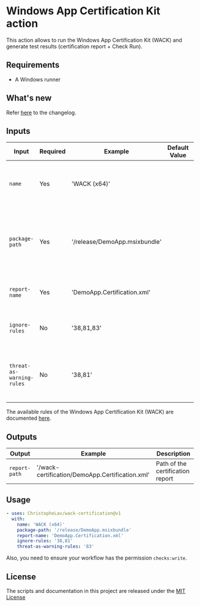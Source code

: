 # Windows App Certification Kit action

This action allows to run the Windows App Certification Kit (WACK) and generate test results (certification report + Check Run).

## Requirements

- A Windows runner

## What's new

Refer [here](CHANGELOG.md) to the changelog.

## Inputs

| Input | Required | Example | Default Value | Description |
|-|-|-|-|-|
| `name`          | Yes | 'WACK (x64)'  | | Name of the WACK execution (used for the GitHub Check Run) |
| `package-path`          | Yes | '/release/DemoApp.msixbundle'  | | Relative path of the target package to test with the WACK (appxbundle or msixbundle) |
| `report-name`          | Yes | 'DemoApp.Certification.xml'  | | Desired name of the certification report |
| `ignore-rules`          | No | '38,81,83'  | | List of WACK rules to ignore separated by a comma |
| `threat-as-warning-rules`          | No | '38,81'  | | List of WACK rules to thread as warning if failed separated by a comma |

The available rules of the Windows App Certification Kit (WACK) are documented [here](https://learn.microsoft.com/en-us/windows/uwp/debug-test-perf/windows-app-certification-kit-tests).

## Outputs

| Output | Example | Description |
|-|-|-|
| `report-path`          | '/wack-certification/DemoApp.Certification.xml'  | Path of the certification report |

## Usage

<!-- start usage -->
```yaml
- uses: ChristopheLav/wack-certification@v1
  with:
    name: 'WACK (x64)'
    package-path: '/release/DemoApp.msixbundle'
    report-name: 'DemoApp.Certification.xml'
    ignore-rules: '38,81'
    threat-as-warning-rules: '83'
```
<!-- end usage -->

Also, you need to ensure your workflow has the permission `checks:write`.

## License

The scripts and documentation in this project are released under the [MIT License](LICENSE)